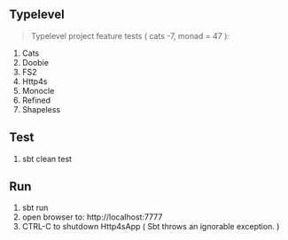 Typelevel
---------
>Typelevel project feature tests ( cats -7, monad = 47 ):
1. Cats
2. Doobie
3. FS2
4. Http4s
5. Monocle
6. Refined
7. Shapeless

Test
----
1. sbt clean test

Run
---
1. sbt run
2. open browser to: http://localhost:7777
3. CTRL-C to shutdown Http4sApp ( Sbt throws an ignorable exception. )
